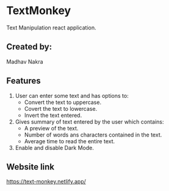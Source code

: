 # TextMonkey
Text Manipulation react application.
## Created by:
Madhav Nakra
## Features
1) User can enter some text and has options to:
   - Convert the text to uppercase.
   - Covert the text to lowercase.
   - Invert the text entered.
2) Gives summary of text entered by the user which contains:
   - A preview of the text.
   - Number of words ans characters contained in the text.
   - Average time to read the entire text.
3) Enable and disable Dark Mode.
## Website link
https://text-monkey.netlify.app/
